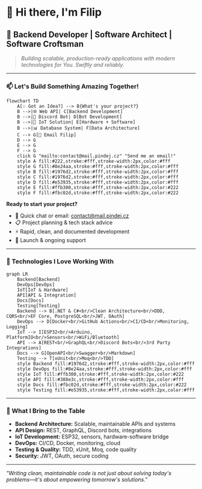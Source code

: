 # 👋 Hi there, I'm Filip

## 🚀 Backend Developer | Software Architect | Software Croftsman

> *Building scalable, production-ready applications with modern technologies for You. Swiftly and reliably.*

---

### 📫 Let's Build Something Amazing Together!

```mermaid
flowchart TD
    A[💡 Got an Idea?] --> B{What's your project?}
    B -->|🌐 Web API| C[Backend Development]
    B -->|🤖 Discord Bot| D[Bot Development]
    B -->|🔧 IoT Solution| E[Hardware + Software]
    B -->|📊 Database System| F[Data Architecture]
    C --> G[📅 Email Filip]
    D --> G
    E --> G
    F --> G
    click G "mailto:contact@mail.pindej.cz" "Send me an email!"
    style A fill:#222,stroke:#fff,stroke-width:2px,color:#fff
    style G fill:#8e24aa,stroke:#fff,stroke-width:2px,color:#fff
    style B fill:#1976d2,stroke:#fff,stroke-width:2px,color:#fff
    style C fill:#1976d2,stroke:#fff,stroke-width:2px,color:#fff
    style D fill:#e53935,stroke:#fff,stroke-width:2px,color:#fff
    style E fill:#ffb300,stroke:#fff,stroke-width:2px,color:#222
    style F fill:#fbc02d,stroke:#fff,stroke-width:2px,color:#222
```

**Ready to start your project?**
- 💬 Quick chat or email: [contact@mail.pindej.cz](mailto:contact@mail.pindej.cz)
- 📋 Project planning & tech stack advice
- ⚡ Rapid, clean, and documented development
- 🚀 Launch & ongoing support

---

### 🌟 Technologies I Love Working With

```mermaid
graph LR
    Backend[Backend]
    DevOps[DevOps]
    IoT[IoT & Hardware]
    API[API & Integration]
    Docs[Docs]
    Testing[Testing]
    Backend --> B[.NET & C#<br/>Clean Architecture<br/>DDD, CQRS<br/>EF Core, PostgreSQL<br/>JWT, OAuth]
    DevOps --> D[Docker<br/>GitHub Actions<br/>CI/CD<br/>Monitoring, Logging]
    IoT --> I[ESP32<br/>Arduino, PlatformIO<br/>Sensors<br/>WiFi/Bluetooth]
    API --> A[REST<br/>GraphQL<br/>Discord Bots<br/>3rd Party Integrations]
    Docs --> G[OpenAPI<br/>Swagger<br/>Markdown]
    Testing --> T[xUnit<br/>Moq<br/>TDD]
    style Backend fill:#1976d2,stroke:#fff,stroke-width:2px,color:#fff
    style DevOps fill:#8e24aa,stroke:#fff,stroke-width:2px,color:#fff
    style IoT fill:#ffb300,stroke:#fff,stroke-width:2px,color:#222
    style API fill:#388e3c,stroke:#fff,stroke-width:2px,color:#fff
    style Docs fill:#fbc02d,stroke:#fff,stroke-width:2px,color:#222
    style Testing fill:#e53935,stroke:#fff,stroke-width:2px,color:#fff
```

---

### 🎯 What I Bring to the Table

- **Backend Architecture:** Scalable, maintainable APIs and systems
- **API Design:** REST, GraphQL, Discord bots, integrations
- **IoT Development:** ESP32, sensors, hardware-software bridge
- **DevOps:** CI/CD, Docker, monitoring, cloud
- **Testing & Quality:** TDD, xUnit, Moq, code quality
- **Security:** JWT, OAuth, secure coding

---

*"Writing clean, maintainable code is not just about solving today's problems—it's about empowering tomorrow's solutions."*

<!--
**fpindej/fpindej** is a ✨ _special_ ✨ repository because its `README.md` (this file) appears on your GitHub profile.

Here are some ideas to get you started:

- 🔭 I’m currently working on ...
- 🌱 I’m currently learning ...
- 👯 I’m looking to collaborate on ...
- 🤔 I’m looking for help with ...
- 💬 Ask me about ...
- 📫 How to reach me: ...
- 😄 Pronouns: ...
- ⚡ Fun fact: ...
-->
